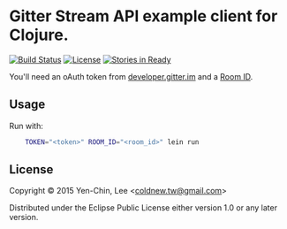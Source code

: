 # Gitter Stream API example client for Clojure.
[![Build Status](https://travis-ci.org/clojure-tw/gitter-clojure-stream.svg?branch=master)](https://travis-ci.org/clojure-tw/gitter-clojure-stream)
[![License](http://img.shields.io/badge/license-Eclipse-blue.svg?style=flat)](https://www.eclipse.org/legal/epl-v10.html)
[![Stories in Ready](https://badge.waffle.io/clojure-tw/gitter-clojure-stream.png?label=ready&title=Ready)](https://waffle.io/clojure-tw/gitter-clojure-stream)

You'll need an oAuth token from [developer.gitter.im](https://developer.gitter.im/) and a [Room ID](https://developer.gitter.im/docs/rooms-resource).

## Usage

Run with:
```sh
    TOKEN="<token>" ROOM_ID="<room_id>" lein run
```
## License

Copyright © 2015 Yen-Chin, Lee <<coldnew.tw@gmail.com>>

Distributed under the Eclipse Public License either version 1.0 or any later version.
